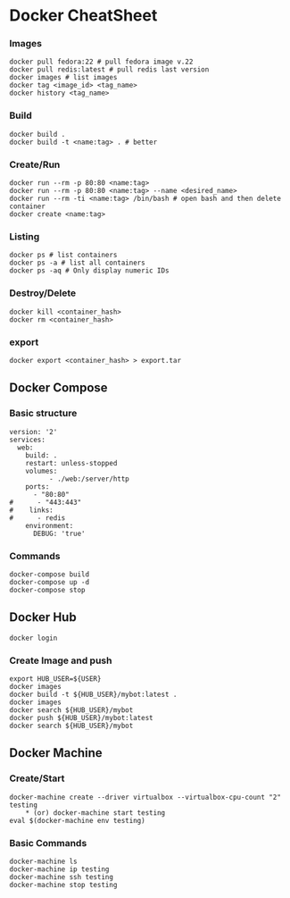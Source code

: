 # Docker CheatSheet

### Images
```
docker pull fedora:22 # pull fedora image v.22
docker pull redis:latest # pull redis last version
docker images # list images
docker tag <image_id> <tag_name>
docker history <tag_name>
```

### Build
```
docker build .
docker build -t <name:tag> . # better
```

### Create/Run
```
docker run --rm -p 80:80 <name:tag>
docker run --rm -p 80:80 <name:tag> --name <desired_name>
docker run --rm -ti <name:tag> /bin/bash # open bash and then delete container
docker create <name:tag>
```

### Listing
```
docker ps # list containers
docker ps -a # list all containers
docker ps -aq # Only display numeric IDs
```

### Destroy/Delete
```
docker kill <container_hash>
docker rm <container_hash>
```

### export
```
docker export <container_hash> > export.tar
```

## Docker Compose

### Basic structure
```
version: '2'
services:
  web:
    build: .
    restart: unless-stopped
    volumes:
          - ./web:/server/http
    ports:
      - "80:80"
#      - "443:443"
#    links:
#      - redis
    environment:
      DEBUG: 'true'
```

### Commands

```
docker-compose build
docker-compose up -d
docker-compose stop
```

## Docker Hub
```
docker login
```

### Create Image and push
```
export HUB_USER=${USER}
docker images
docker build -t ${HUB_USER}/mybot:latest .
docker images
docker search ${HUB_USER}/mybot
docker push ${HUB_USER}/mybot:latest
docker search ${HUB_USER}/mybot
```

## Docker Machine

### Create/Start
```
docker-machine create --driver virtualbox --virtualbox-cpu-count "2" testing
    * (or) docker-machine start testing
eval $(docker-machine env testing)
```

### Basic Commands
```
docker-machine ls
docker-machine ip testing
docker-machine ssh testing
docker-machine stop testing
```
